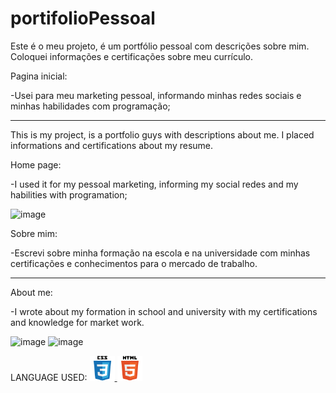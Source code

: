 # portifolioPessoal
Este é o meu projeto, é um portfólio pessoal com descrições sobre mim. Coloquei informações e certificações sobre meu currículo.

Pagina inicial:

-Usei para meu marketing pessoal, informando minhas redes sociais e minhas habilidades com programação;

*******************************************************************************************************************************

This is my project, is a portfolio guys with descriptions about me. I placed informations and certifications about my resume.

Home page:

-I used it for my pessoal marketing, informing my social redes and my habilities with programation;

![image](https://user-images.githubusercontent.com/107440564/223150657-785c19d5-b25a-412d-96e1-6c7f4df5b54a.png)




Sobre mim:

-Escrevi sobre minha formação na escola e na universidade com minhas certificações e conhecimentos para o mercado de trabalho.

*******************************************************************************************************************************

About me:

-I wrote about my formation in school and university with my certifications and knowledge for market work.

![image](https://user-images.githubusercontent.com/107440564/223150804-c0222692-e79a-4852-b1db-5f2d90ffbb4d.png)
![image](https://user-images.githubusercontent.com/107440564/223150853-61a7306b-a55c-4487-b7ff-35774a1ab1be.png)



LANGUAGE USED: <a href="https://www.w3schools.com/css/" target="_blank" rel="noreferrer"> <img src="https://raw.githubusercontent.com/devicons/devicon/master/icons/css3/css3-original-wordmark.svg" alt="css3" width="40" height="40"/> </a><a href="https://www.w3.org/html/" target="_blank" rel="noreferrer"> <img src="https://raw.githubusercontent.com/devicons/devicon/master/icons/html5/html5-original-wordmark.svg" alt="html5" width="40" height="40"/> </a>
